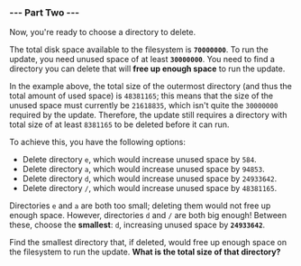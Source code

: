 ### --- Part Two ---

Now, you're ready to choose a directory to delete.

The total disk space available to the filesystem is **`70000000`**. To run the 
update, you need unused space of at least **`30000000`**. You need to find a 
directory you can delete that will **free up enough space** to run the update.

In the example above, the total size of the outermost directory (and thus 
the total amount of used space) is `48381165`; this means that the size of 
the unused space must currently be `21618835`, which isn't quite the 
`30000000` required by the update. Therefore, the update still requires a 
directory with total size of at least `8381165` to be deleted before it can 
run.

To achieve this, you have the following options:

- Delete directory `e`, which would increase unused space by `584`.
- Delete directory `a`, which would increase unused space by `94853`.
- Delete directory `d`, which would increase unused space by `24933642`.
- Delete directory `/`, which would increase unused space by `48381165`.

Directories `e` and `a` are both too small; deleting them would not free up 
enough space. However, directories `d` and `/` are both big enough! Between 
these, choose the **smallest**: `d`, increasing unused space by **`24933642`**.

Find the smallest directory that, if deleted, would free up enough space on 
the filesystem to run the update. **What is the total size of that 
directory?**